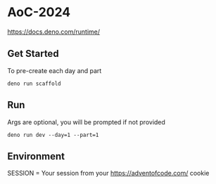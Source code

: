 # AoC-2024

https://docs.deno.com/runtime/

## Get Started

To pre-create each day and part

```deno run scaffold```

## Run

Args are optional, you will be prompted if not provided

```deno run dev --day=1 --part=1```

## Environment
SESSION = Your session from your https://adventofcode.com/ cookie